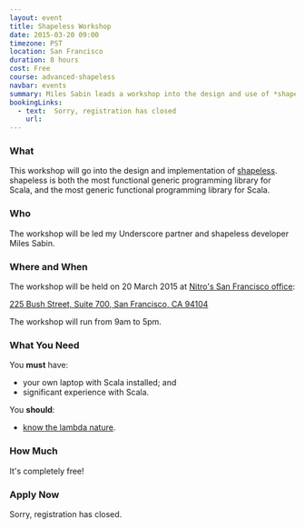 ```yaml
---
layout: event
title: Shapeless Workshop
date: 2015-03-20 09:00
timezone: PST
location: San Francisco
duration: 8 hours
cost: Free
course: advanced-shapeless
navbar: events
summary: Miles Sabin leads a workshop into the design and use of *shapeless*.
bookingLinks:
  - text:  Sorry, registration has closed
    url:
---
```


### What

This workshop will go into the design and implementation of [shapeless](https://github.com/milessabin/shapeless).
shapeless is both the most functional generic programming library for Scala, and the most generic functional programming library for Scala.

### Who

The workshop will be led my Underscore partner and shapeless developer Miles Sabin.

### Where and When

The workshop will be held on 20 March 2015 at [Nitro's San Francisco office](https://www.gonitro.com/about/contact):

[225 Bush Street,
 Suite 700,
 San Francisco,
 CA 94104](https://www.google.com/maps/preview#!q=225+Bush+Street%2C+Suite+%23700+San+Francisco%2C+CA+94104&data=!4m15!2m14!1m13!1s0x80858089e1c87065%3A0xdaa20a6b35a74f41!3m8!1m3!1d4060!2d-122.4011715!3d37.7908343!3m2!1i1920!2i989!4f13.1!4m2!3d37.7908964!4d-122.4014997)

The workshop will run from 9am to 5pm.

### What You Need

You **must** have:

- your own laptop with Scala installed; and
- significant experience with Scala.

You **should**:

- [know the lambda nature](http://www.csd.uwo.ca/~magi/personal/humour/Computer_Folklore/The%20Lambda%20Nature%20Koan.html).

### How Much

It's completely free!

### Apply Now

Sorry, registration has closed.
